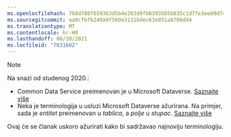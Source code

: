 ```yaml
---
ms.openlocfilehash: 768d708f659363d5b4e283d9fb0393505b035c1d7fe3ee09d74ea17eab87a8f0
ms.sourcegitcommit: aa0cfbf6240a9f560e3131bdec63e051a8786dd4
ms.translationtype: MT
ms.contentlocale: hr-HR
ms.lasthandoff: 08/10/2021
ms.locfileid: "7031602"
---
```

> [!NOTE]
> Na snazi od studenog 2020.:
> - Common Data Service preimenovan je u Microsoft Dataverse. [Saznajte više](https://aka.ms/PAuAppBlog)
> - Neka je terminologija u usluzi Microsoft Dataverse ažurirana. Na primjer, sada je *entitet* preimenovan u *tablica*, a *polje* u *stupac*. [Saznajte više](/powerapps/maker/data-platform/data-platform-intro)
>
> Ovaj će se članak uskoro ažurirati kako bi sadržavao najnoviju terminologiju.